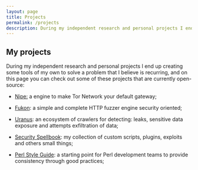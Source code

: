 ```yaml
---
layout: page
title: Projects
permalink: /projects
description: During my independent research and personal projects I end up creating some tools of my own to solve a problem that I believe is recurring, and on this page you can check out some of these projects that are currently open-source
---
```


## My projects

During my independent research and personal projects I end up creating some tools of my own to solve a problem that I believe is recurring, and on this page you can check out some of these projects that are currently open-source:

* [Nipe:](/projects/nipe) a engine to make Tor Network your default gateway;

* [Fukon](/projects/fukon): a simple and complete HTTP fuzzer engine security oriented;

* [Uranus](/projects/uranus): an ecosystem of crawlers for detecting: leaks, sensitive data exposure and attempts exfiltration of data;

* [Security Spellbook](/projects/security-spellbook): my collection of custom scripts, plugins, exploits and others small things;

* [Perl Style Guide](/projects/perl-style-guide): a starting point for Perl development teams to provide consistency through good practices;